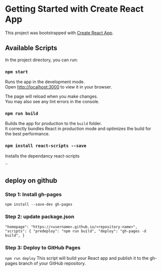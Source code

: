 # Getting Started with Create React App

This project was bootstrapped with [Create React App](https://github.com/facebook/create-react-app).

## Available Scripts

In the project directory, you can run:

### `npm start`

Runs the app in the development mode.\
Open [http://localhost:3000](http://localhost:3000) to view it in your browser.

The page will reload when you make changes.\
You may also see any lint errors in the console.

### `npm run build`

Builds the app for production to the `build` folder.\
It correctly bundles React in production mode and optimizes the build for the best performance.


### `npm install react-scripts --save`

Installs the dependancy react-scripts


``
## deploy on github
### Step 1: Install gh-pages 
`npm install --save-dev gh-pages
`
### Step 2: update package.json
`"homepage": "https://<username>.github.io/<repository-name>",
"scripts": {
  "predeploy": "npm run build",
  "deploy": "gh-pages -d build",
}`

### Step 3: Deploy to GitHub Pages
`npm run deploy`
This script will build your React app and publish it to the gh-pages branch of your GitHub repository.


